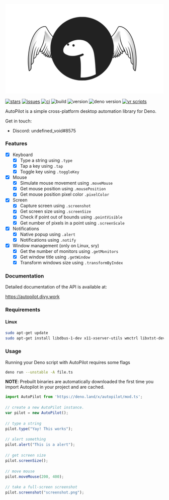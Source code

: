 <p align="center">

![](docs/logo.png)

</p>

[![stars](https://img.shields.io/github/stars/divy-work/autopilot-deno)](https://github.com/divy-work/autopilot-deno/stargazers)
[![issues](https://img.shields.io/github/issues/divy-work/autopilot-deno)](https://github.com/divy-work/autopilot-deno/issues)
[![ci](https://github.com/divy-work/autopilot-deno/workflows/ci/badge.svg)](https://github.com/divy-work/autopilot-deno/actions)
![build](https://github.com/divy-work/autopilot-deno/workflows/build/badge.svg)
![version](https://img.shields.io/badge/version-0.1.0-success)
![deno version](https://img.shields.io/badge/deno-1.0.2-success)
[![vr scripts](https://badges.velociraptor.run/flat.svg)](https://velociraptor.run)

AutoPilot is a simple cross-platform desktop automation library for Deno.

Get in touch:
  * Discord: undefined_void#8575

### Features

- [x] Keyboard
  - [x] Type a string using `.type`
  - [x] Tap a key using `.tap`
  - [x] Toggle key using `.toggleKey`

- [x] Mouse
  - [x] Simulate mouse movement using `.moveMouse`
  - [x] Get mouse position using `.mousePosition`
  - [x] Get mouse position pixel color `.pixelColor`

- [x] Screen
  - [x] Capture screen using `.screenshot`
  - [x] Get screen size using `.screenSize`
  - [x] Check if point out of bounds using `.pointVisible`
  - [x] Get number of pixels in a point using `.screenScale`

- [x] Notifications
  - [x] Native popup using `.alert`
  - [x] Notifications using `.notify`

- [x] Window management (only on Linux, sry)
  - [x] Get the number of monitors using `.getMonitors`
  - [x] Get window title using `.getWindow`
  - [x] Transform windows size using `.transformByIndex`

### Documentation

Detailed documentation of the API is available at:

https://autopilot.divy.work

### Requirements

#### Linux
```sh
sudo apt-get update
sudo apt-get install libdbus-1-dev x11-xserver-utils wmctrl libxtst-dev cmake libc-dev libx11-dev libxcb1-dev
```

### Usage

Running your Deno script with AutoPilot requires some flags
```sh
deno run --unstable -A file.ts
```

**NOTE**: Prebuilt binaries are automatically downloaded the first time you import Autopilot in your project and are cached.

```typescript
import AutoPilot from 'https://deno.land/x/autopilot/mod.ts';

// create a new AutoPilot instance.
var pilot = new AutoPilot();

// type a string
pilot.type("Yay! This works");

// alert something
pilot.alert("This is a alert");

// get screen size
pilot.screenSize();

// move mouse
pilot.moveMouse(200, 400);

// take a full-screen screenshot
pilot.screenshot("screenshot.png");
```
